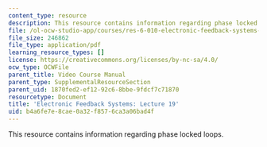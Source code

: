 ```yaml
---
content_type: resource
description: This resource contains information regarding phase locked loops.
file: /ol-ocw-studio-app/courses/res-6-010-electronic-feedback-systems-spring-2013/b4a6fe7e8cae0a32f8576ca3a06bad4f_MITRES_6-010S13_lec19.pdf
file_size: 246862
file_type: application/pdf
learning_resource_types: []
license: https://creativecommons.org/licenses/by-nc-sa/4.0/
ocw_type: OCWFile
parent_title: Video Course Manual
parent_type: SupplementalResourceSection
parent_uid: 1870fed2-ef12-92c6-8bbe-9fdcf7c71870
resourcetype: Document
title: 'Electronic Feedback Systems: Lecture 19'
uid: b4a6fe7e-8cae-0a32-f857-6ca3a06bad4f
---
```

This resource contains information regarding phase locked loops.